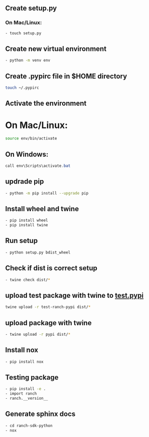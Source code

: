 ## Create setup.py
### On Mac/Linux:
```bash
- touch setup.py 
```
 
## Create new virtual environment
```bash
- python -m venv env
```

## Create .pypirc file in $HOME directory
```bash
touch ~/.pypirc
```

## Activate the environment
# On Mac/Linux:
```bash
source env/bin/activate
```

## On Windows:
```powershell
call env\Scripts\activate.bat
```

## updrade pip
```bash
- python -m pip install --upgrade pip
```

## Install wheel and twine
```bash
- pip install wheel
- pip install twine
```



## Run setup
```bash
- python setup.py bdist_wheel
```

## Check if dist is correct setup
```bash
- twine check dist/*
```

## upload test package with twine to [test.pypi](https://test.pypi.org/manage/account/)
```bash
twine upload -r test-ranch-pypi dist/*
```

## upload package with twine
```bash
- twine upload -r pypi dist/*
```

## Install nox
```bash
- pip install nox
```

## Testing package
```bash
- pip install -e .
- import ranch
- ranch.__version__
```

## Generate sphinx docs
```bash
- cd ranch-sdk-python
- nox
```